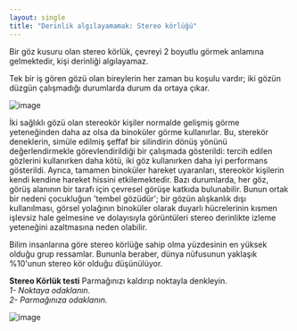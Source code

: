 ```yaml
---
layout: single
title: "Derinlik algılayamamak: Stereo körlüğü"
---
```

Bir göz kusuru olan stereo körlük, çevreyi 2 boyutlu görmek anlamına gelmektedir, kişi derinliği algılayamaz.

Tek bir iş gören gözü olan bireylerin her zaman bu koşulu vardır; iki gözün düzgün çalışmadığı durumlarda durum da ortaya çıkar.

![image](https://c1.staticflickr.com/4/3210/2672109742_1b07f45d14_b.jpg)

İki sağlıklı gözü olan stereokör kişiler normalde gelişmiş görme yeteneğinden daha az olsa da binoküler görme kullanırlar. Bu, sterekör deneklerin, simüle edilmiş şeffaf bir silindirin dönüş yönünü değerlendirmekle görevlendirildiği bir çalışmada gösterildi: tercih edilen gözlerini kullanırken daha kötü, iki göz kullanırken daha iyi performans gösterildi. Ayrıca, tamamen binoküler hareket uyaranları, stereokör kişilerin kendi kendine hareket hissini etkilemektedir. Bazı durumlarda, her göz, görüş alanının bir tarafı için çevresel görüşe katkıda bulunabilir. Bunun ortak bir nedeni çocukluğun 'tembel gözüdür'; bir gözün alışkanlık dışı kullanılması, görsel yolağının binoküler olarak duyarlı hücrelerinin kısmen işlevsiz hale gelmesine ve dolayısıyla görüntüleri stereo derinlikte izleme yeteneğini azaltmasına neden olabilir.

Bilim insanlarına göre stereo körlüğe sahip olma yüzdesinin en yüksek olduğu grup ressamlar. Bununla beraber, dünya nüfusunun yaklaşık %10'unun stereo kör olduğu düşünülüyor. 

**Stereo Körlük testi**
Parmağınızı kaldırıp noktayla denkleyin.                                               
*1- Noktaya odaklanın.                                                                     
2- Parmağınıza odaklanın.*                                                                   

![image](https://www.stereoscopynews.com/images/stories/Dec2011/stereoblind-test-dot-only-250px.jpg)

